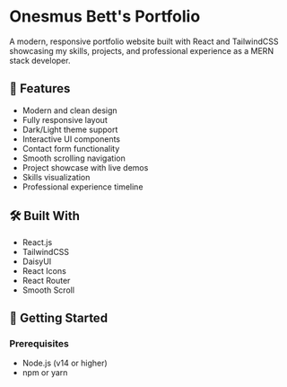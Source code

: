 # Onesmus Bett's Portfolio

A modern, responsive portfolio website built with React and TailwindCSS showcasing my skills, projects, and professional experience as a MERN stack developer.

## 🌟 Features

- Modern and clean design
- Fully responsive layout
- Dark/Light theme support
- Interactive UI components
- Contact form functionality
- Smooth scrolling navigation
- Project showcase with live demos
- Skills visualization
- Professional experience timeline

## 🛠️ Built With

- React.js
- TailwindCSS
- DaisyUI
- React Icons
- React Router
- Smooth Scroll

## 🚀 Getting Started

### Prerequisites

- Node.js (v14 or higher)
- npm or yarn


